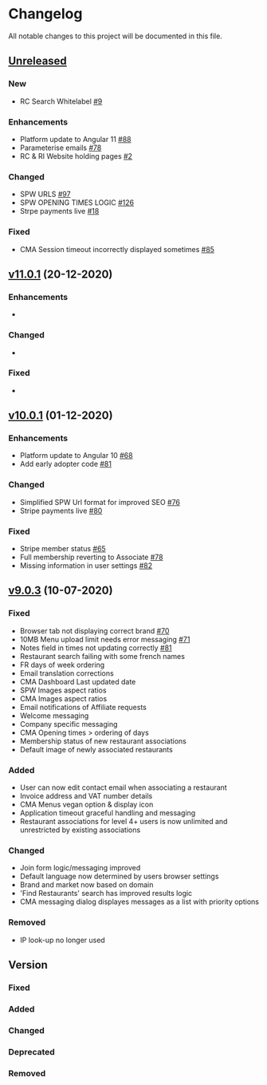 # Changelog
All notable changes to this project will be documented in this file.

## [Unreleased](http://staging.cma.restaurantcollective.io/)

### New
- RC Search Whitelabel [#9](https://github.com/RDLtd/rc-whitelabel/issues/9)

### Enhancements
- Platform update to Angular 11 [#88](https://github.com/RDLtd/rc-cma/issues/88)
- Parameterise emails [#78](https://github.com/RDLtd/rc-server/issues/78)
- RC & RI Website holding pages [#2](https://github.com/RDLtd/rc-web/issues/2)

### Changed
- SPW URLS [#97](https://github.com/RDLtd/rc-cma/issues/97)
- SPW OPENING TIMES LOGIC [#126](https://github.com/RDLtd/rc-server/issues/126)
- Strpe payments live [#18](https://github.com/RDLtd/rc-cma/issues/18)

### Fixed
- CMA Session timeout incorrectly displayed sometimes [#85](https://github.com/RDLtd/rc-cma/issues/85)

## [v11.0.1](https://cma.restaurantcollective.io/) (20-12-2020)

### Enhancements
- 

### Changed
- 

### Fixed
- 


## [v10.0.1](https://cma.restaurantcollective.io/) (01-12-2020)

### Enhancements
- Platform update to Angular 10 [#68](https://github.com/orgs/RDLtd/projects/3#card-40818506)
- Add early adopter code [#81](https://github.com/orgs/RDLtd/projects/3#card-44829728)

### Changed
- Simplified SPW Url format for improved SEO [#76](https://github.com/orgs/RDLtd/projects/3#card-42739790)
- Stripe payments live [#80](https://github.com/orgs/RDLtd/projects/3#card-44819252)

### Fixed
- Stripe member status [#65](https://github.com/orgs/RDLtd/projects/3#card-40795121)
- Full membership reverting to Associate [#78](https://github.com/orgs/RDLtd/projects/3#card-44263393)
- Missing information in user settings [#82](https://github.com/orgs/RDLtd/projects/3#card-44838883)

## [v9.0.3](https://www.restaurantcollective.io/) (10-07-2020)

### Fixed 
- Browser tab not displaying correct brand [#70](https://github.com/orgs/RDLtd/projects/3#card-41417557)
- 10MB Menu upload limit needs error messaging [#71](https://github.com/orgs/RDLtd/projects/3#card-41417579)
- Notes field in times not updating correctly [#81](https://github.com/orgs/RDLtd/projects/3#card-32492382)
- Restaurant search failing with some french names
- FR days of week ordering
- Email translation corrections
- CMA Dashboard Last updated date
- SPW Images aspect ratios
- CMA Images aspect ratios
- Email notifications of Affiliate requests
- Welcome messaging
- Company specific messaging
- CMA Opening times > ordering of days
- Membership status of new restaurant associations
- Default image of newly associated restaurants

### Added
- User can now edit contact email when associating a restaurant
- Invoice address and VAT number details
- CMA Menus vegan option & display icon
- Application timeout graceful handling and messaging
- Restaurant associations for level 4+ users is now unlimited and unrestricted by existing associations

### Changed
- Join form logic/messaging improved
- Default language now determined by users browser settings
- Brand and market now based on domain
- 'Find Restaurants' search has improved results logic
- CMA messaging dialog displayes messages as a list with priority options

### Removed
- IP look-up no longer used

## Version
### Fixed
### Added
### Changed
### Deprecated
### Removed




